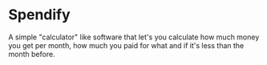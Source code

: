 # Spendify
A simple "calculator" like software that let's you calculate how much money you get per month, how much you paid for what and if it's less than the month before.
